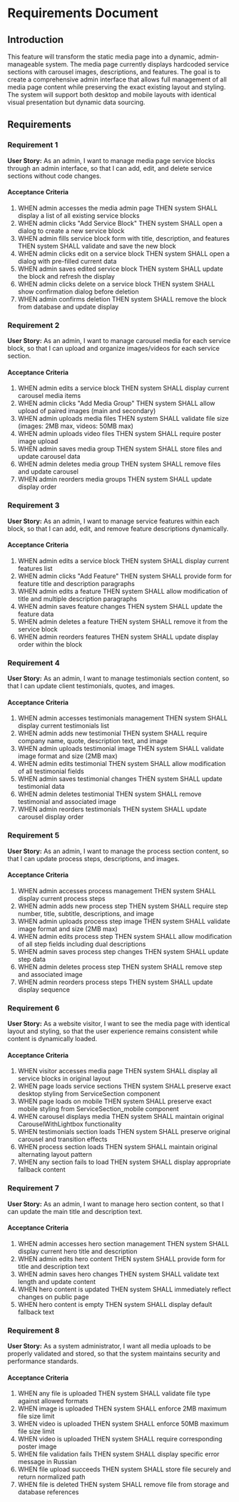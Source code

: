 # Requirements Document

## Introduction

This feature will transform the static media page into a dynamic, admin-manageable system. The media page currently displays hardcoded service sections with carousel images, descriptions, and features. The goal is to create a comprehensive admin interface that allows full management of all media page content while preserving the exact existing layout and styling. The system will support both desktop and mobile layouts with identical visual presentation but dynamic data sourcing.

## Requirements

### Requirement 1

**User Story:** As an admin, I want to manage media page service blocks through an admin interface, so that I can add, edit, and delete service sections without code changes.

#### Acceptance Criteria

1. WHEN admin accesses the media admin page THEN system SHALL display a list of all existing service blocks
2. WHEN admin clicks "Add Service Block" THEN system SHALL open a dialog to create a new service block
3. WHEN admin fills service block form with title, description, and features THEN system SHALL validate and save the new block
4. WHEN admin clicks edit on a service block THEN system SHALL open a dialog with pre-filled current data
5. WHEN admin saves edited service block THEN system SHALL update the block and refresh the display
6. WHEN admin clicks delete on a service block THEN system SHALL show confirmation dialog before deletion
7. WHEN admin confirms deletion THEN system SHALL remove the block from database and update display

### Requirement 2

**User Story:** As an admin, I want to manage carousel media for each service block, so that I can upload and organize images/videos for each service section.

#### Acceptance Criteria

1. WHEN admin edits a service block THEN system SHALL display current carousel media items
2. WHEN admin clicks "Add Media Group" THEN system SHALL allow upload of paired images (main and secondary)
3. WHEN admin uploads media files THEN system SHALL validate file size (images: 2MB max, videos: 50MB max)
4. WHEN admin uploads video files THEN system SHALL require poster image upload
5. WHEN admin saves media group THEN system SHALL store files and update carousel data
6. WHEN admin deletes media group THEN system SHALL remove files and update carousel
7. WHEN admin reorders media groups THEN system SHALL update display order

### Requirement 3

**User Story:** As an admin, I want to manage service features within each block, so that I can add, edit, and remove feature descriptions dynamically.

#### Acceptance Criteria

1. WHEN admin edits a service block THEN system SHALL display current features list
2. WHEN admin clicks "Add Feature" THEN system SHALL provide form for feature title and description paragraphs
3. WHEN admin edits a feature THEN system SHALL allow modification of title and multiple description paragraphs
4. WHEN admin saves feature changes THEN system SHALL update the feature data
5. WHEN admin deletes a feature THEN system SHALL remove it from the service block
6. WHEN admin reorders features THEN system SHALL update display order within the block

### Requirement 4

**User Story:** As an admin, I want to manage testimonials section content, so that I can update client testimonials, quotes, and images.

#### Acceptance Criteria

1. WHEN admin accesses testimonials management THEN system SHALL display current testimonials list
2. WHEN admin adds new testimonial THEN system SHALL require company name, quote, description text, and image
3. WHEN admin uploads testimonial image THEN system SHALL validate image format and size (2MB max)
4. WHEN admin edits testimonial THEN system SHALL allow modification of all testimonial fields
5. WHEN admin saves testimonial changes THEN system SHALL update testimonial data
6. WHEN admin deletes testimonial THEN system SHALL remove testimonial and associated image
7. WHEN admin reorders testimonials THEN system SHALL update carousel display order

### Requirement 5

**User Story:** As an admin, I want to manage the process section content, so that I can update process steps, descriptions, and images.

#### Acceptance Criteria

1. WHEN admin accesses process management THEN system SHALL display current process steps
2. WHEN admin adds new process step THEN system SHALL require step number, title, subtitle, descriptions, and image
3. WHEN admin uploads process step image THEN system SHALL validate image format and size (2MB max)
4. WHEN admin edits process step THEN system SHALL allow modification of all step fields including dual descriptions
5. WHEN admin saves process step changes THEN system SHALL update step data
6. WHEN admin deletes process step THEN system SHALL remove step and associated image
7. WHEN admin reorders process steps THEN system SHALL update display sequence

### Requirement 6

**User Story:** As a website visitor, I want to see the media page with identical layout and styling, so that the user experience remains consistent while content is dynamically loaded.

#### Acceptance Criteria

1. WHEN visitor accesses media page THEN system SHALL display all service blocks in original layout
2. WHEN page loads service sections THEN system SHALL preserve exact desktop styling from ServiceSection component
3. WHEN page loads on mobile THEN system SHALL preserve exact mobile styling from ServiceSection_mobile component
4. WHEN carousel displays media THEN system SHALL maintain original CarouselWithLightbox functionality
5. WHEN testimonials section loads THEN system SHALL preserve original carousel and transition effects
6. WHEN process section loads THEN system SHALL maintain original alternating layout pattern
7. WHEN any section fails to load THEN system SHALL display appropriate fallback content

### Requirement 7

**User Story:** As an admin, I want to manage hero section content, so that I can update the main title and description text.

#### Acceptance Criteria

1. WHEN admin accesses hero section management THEN system SHALL display current hero title and description
2. WHEN admin edits hero content THEN system SHALL provide form for title and description text
3. WHEN admin saves hero changes THEN system SHALL validate text length and update content
4. WHEN hero content is updated THEN system SHALL immediately reflect changes on public page
5. WHEN hero content is empty THEN system SHALL display default fallback text

### Requirement 8

**User Story:** As a system administrator, I want all media uploads to be properly validated and stored, so that the system maintains security and performance standards.

#### Acceptance Criteria

1. WHEN any file is uploaded THEN system SHALL validate file type against allowed formats
2. WHEN image is uploaded THEN system SHALL enforce 2MB maximum file size limit
3. WHEN video is uploaded THEN system SHALL enforce 50MB maximum file size limit
4. WHEN video is uploaded THEN system SHALL require corresponding poster image
5. WHEN file validation fails THEN system SHALL display specific error message in Russian
6. WHEN file upload succeeds THEN system SHALL store file securely and return normalized path
7. WHEN file is deleted THEN system SHALL remove file from storage and database references